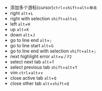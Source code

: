 * 添加多个游标(cursor)`ctrl`+`shift`+`alt`+`单击`
* right `alt`+`L`
* right with selection `shift`+`alt`+`L`
* left `alt`+`H`
* up `alt`+`K`
* down `alt`+`J`
* go to line end `alt`+`;`
* go to line start `alt`+`G`
* go to line end with selection `shift`+`alt`+`;` 
* next highlight error `alt`+`w`  / `F2`
* select next tab `alt`+`T`
* select previous tab `shift`+`alt`+`T`
* vim `ctrl`+`alt`+`v`
* close active tab `alt`+`Q`
* close other tab `alt`+`shift`+`Q`